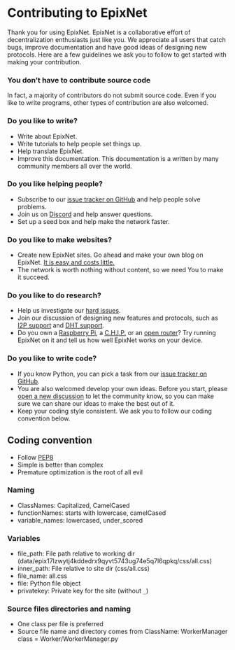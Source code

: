# Contributing to EpixNet

Thank you for using EpixNet. EpixNet is a collaborative effort of decentralization enthusiasts just like you. We appreciate all users that catch bugs, improve documentation and have good ideas of designing new protocols. Here are a few guidelines we ask you to follow to get started with making your contribution.

### You don’t have to contribute source code

In fact, a majority of contributors do not submit source code. Even if you like to write programs, other types of contribution are also welcomed.

### Do you like to write?

- Write about EpixNet.
- Write tutorials to help people set things up.
- Help translate EpixNet.
- Improve this documentation. This documentation is a written by many community members all over the world.

### Do you like helping people?

- Subscribe to our [issue tracker on GitHub](https://github.com/EpixZone/EpixNet/issues) and help people solve problems.
- Join us on [Discord](https://discord.gg/bF2GKHgrfv) and help answer questions.
- Set up a seed box and help make the network faster.

### Do you like to make websites?

- Create new EpixNet sites. Go ahead and make your own blog on EpixNet. [It is easy and costs little.](../using_epixnet/create_new_site.md)
- The network is worth nothing without content, so we need You to make it succeed.

### Do you like to do research?

- Help us investigate our [hard issues](https://github.com//EpixNet/labels/help%20wanted).
- Join our discussion of designing new features and protocols, such as [I2P support](https://github.com/EpixZone/EpixNet/issues/45) and [DHT support](https://github.com/EpixZone/EpixNet/issues/57).
- Do you own a [Raspberry Pi](https://github.com/EpixZone/EpixNet#linux-terminal), a [C.H.I.P.](http://127.0.0.1:42222/Blog.EpixNetwork.epix/?Post:94:Running+EpixNet+on+a+$9%C2%A0computer) or an [open router](https://github.com/EpixZone/EpixNet/issues/783)? Try running EpixNet on it and tell us how well EpixNet works on your device.

### Do you like to write code?

- If you know Python, you can pick a task from our [issue tracker on GitHub](https://github.com/EpixZone/EpixNet/issues).
- You are also welcomed develop your own ideas. Before you start, please [open a new discussion](https://github.com/EpixZone/EpixNet/issues/new) to let the community know, so you can make sure we can share our ideas to make the best out of it.
- Keep your coding style consistent. We ask you to follow our coding convention below.


## Coding convention

- Follow [PEP8](https://www.python.org/dev/peps/pep-0008/)
- Simple is better than complex
- Premature optimization is the root of all evil

### Naming
- ClassNames: Capitalized, CamelCased
- functionNames: starts with lowercase, camelCased
- variable_names: lowercased, under_scored

### Variables
- file_path: File path relative to working dir (data/epix17lzwytj4kddedrx9qyvt5743ug74e5q7l6qpkq/css/all.css)
- inner_path: File relative to site dir (css/all.css)
- file_name: all.css
- file: Python file object
- privatekey: Private key for the site (without `_`)

### Source files directories and naming
- One class per file is preferred
- Source file name and directory comes from ClassName: WorkerManager class = Worker/WorkerManager.py
